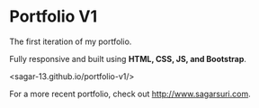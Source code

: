 # Portfolio V1



The first iteration of my portfolio. 

Fully responsive and built using **HTML, CSS, JS, and Bootstrap**. 

<sagar-13.github.io/portfolio-v1/>






For a more recent portfolio, check out <http://www.sagarsuri.com>.
